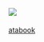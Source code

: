 ㅤㅤ![](https://file.garden/Z3q0Rqna_FBI9OSr/%E2%99%A1.png)

ㅤㅤ[atabook](https://trainerred.atabook.org/)

